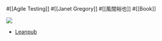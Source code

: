 #[[Agile Testing]] #[[Janet Gregory]] #[[風間裕也]] #[[Book]]

![](https://d2sofvawe08yqg.cloudfront.net/agiletesting-condensed-japanese-edition/s_hero2x?1620631141.jpg)

- [Leanpub](https://leanpub.com/agiletesting-condensed-japanese-edition)

